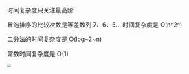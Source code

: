 时间复杂度只关注最高阶

冒泡排序的比较次数是等差数列 7、6、5... 时间复杂度是 O(n^2^)

二分法的时间复杂度是 O(log~2~n)

常数时间复杂度是 O(1)

<img src="D:\ImageA\20231008102730.png" style="zoom:50%;" />